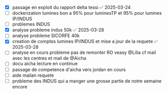 - [x] passage en exploit du rapport delta tessi ✅ 2025-03-24
- [ ] dockerization lumines bon a 95% pour luminesTP et 95% pour lumines IP/INDUS
- [ ] problemes INDUS
- [x] analyse probleme indus 50k ✅ 2025-03-28
- [ ] analyse probleme SICORFE 40k
- [x] creation de comptes lumines IP/INDUS et mise a jour de la requete ✅ 2025-03-28
- [ ]  analyse en cours probleme pas de remonter RO veasy @Lilia cf mail avec les centres et mail de @Aicha
- [ ] docu aicha lecture en continue
- [ ] passage de competence d'aicha vers jordan en cours
- [ ] aide mailan requete
- [ ] probleme des INDUS qui a manger une grosse partie de notre semaine encore
